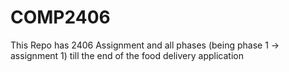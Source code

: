 # COMP2406

This Repo has 2406 Assignment and all phases (being phase 1 -> assignment 1) till the end of the food delivery application
